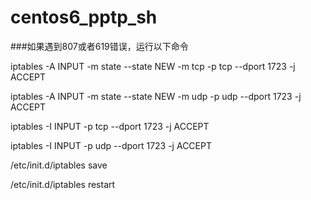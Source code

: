 # centos6_pptp_sh

###如果遇到807或者619错误，运行以下命令

iptables -A INPUT -m state --state NEW -m tcp -p tcp --dport 1723 -j ACCEPT

iptables -A INPUT -m state --state NEW -m udp -p udp --dport 1723 -j ACCEPT

iptables -I INPUT -p tcp --dport 1723 -j ACCEPT 

iptables -I INPUT -p udp --dport 1723 -j ACCEPT 

/etc/init.d/iptables save

/etc/init.d/iptables restart